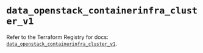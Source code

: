 # `data_openstack_containerinfra_cluster_v1`

Refer to the Terraform Registry for docs: [`data_openstack_containerinfra_cluster_v1`](https://registry.terraform.io/providers/terraform-provider-openstack/openstack/3.0.0/docs/data-sources/containerinfra_cluster_v1).
